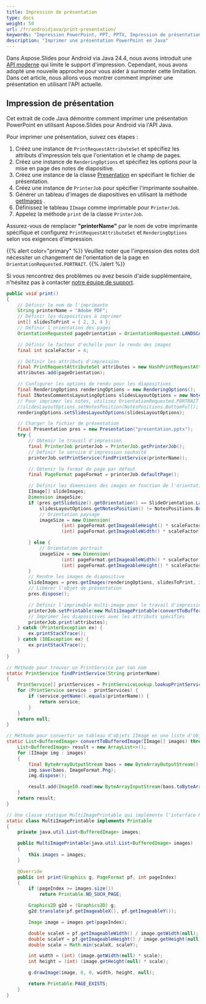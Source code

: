 ```yaml
---
title: Impression de présentation
type: docs
weight: 50
url: /fr/androidjava/print-presentation/
keywords: "Impression PowerPoint, PPT, PPTX, Impression de présentation, Java, Imprimante, PrinterJob, PrintService"
description: "Imprimer une présentation PowerPoint en Java"
---
```


Dans Aspose.Slides pour Android via Java 24.4, nous avons introduit une [API moderne](https://docs.aspose.com/slides/androidjava/modern-api/) qui limite le support d'impression. Cependant, nous avons adopté une nouvelle approche pour vous aider à surmonter cette limitation. Dans cet article, nous allons vous montrer comment imprimer une présentation en utilisant l'API actuelle.

## Impression de présentation

Cet extrait de code Java démontre comment imprimer une présentation PowerPoint en utilisant Aspose.Slides pour Android via l'API Java.

Pour imprimer une présentation, suivez ces étapes :

1. Créez une instance de `PrintRequestAttributeSet` et spécifiez les attributs d'impression tels que l'orientation et le champ de pages.
2. Créez une instance de `RenderingOptions` et spécifiez les options pour la mise en page des notes de diapositive.
3. Créez une instance de la classe [Presentation](https://reference.aspose.com/slides/androidjava/com.aspose.slides/presentation/) en spécifiant le fichier de présentation.
4. Créez une instance de `PrinterJob` pour spécifier l'imprimante souhaitée.
5. Générer un tableau d'images de diapositives en utilisant la méthode [getImages](https://reference.aspose.com/slides/androidjava/com.aspose.slides/presentation/#getImages-com.aspose.slides.IRenderingOptions-int---java.awt.Dimension-) .
6. Définissez le tableau `IImage` comme imprimable pour `PrinterJob`.
7. Appelez la méthode `print` de la classe `PrinterJob`.

Assurez-vous de remplacer **"printerName"** par le nom de votre imprimante spécifique et configurez `PrintRequestAttributeSet` et `RenderingOptions` selon vos exigences d'impression.

{{% alert color="primary" %}} 
Veuillez noter que l'impression des notes doit nécessiter un changement de l'orientation de la page en `OrientationRequested.PORTRAIT`.
{{% /alert %}} 

Si vous rencontrez des problèmes ou avez besoin d'aide supplémentaire, n'hésitez pas à contacter [notre équipe de support](https://forum.aspose.com/c/slides/11).

```java
public void print() 
{
    // Définir le nom de l'imprimante
    String printerName = "Adobe PDF";
    // Définir les diapositives à imprimer
    int[] slidesToPrint = { 2, 3, 4 };
    // Définir l'orientation des pages
    OrientationRequested pageOrientation = OrientationRequested.LANDSCAPE;

    // Définir le facteur d'échelle pour le rendu des images
    final int scaleFactor = 4;

    // Définir les attributs d'impression
    final PrintRequestAttributeSet attributes = new HashPrintRequestAttributeSet();
    attributes.add(pageOrientation);

    // Configurer les options de rendu pour les diapositives
    final RenderingOptions renderingOptions = new RenderingOptions();
    final INotesCommentsLayoutingOptions slidesLayoutOptions = new NotesCommentsLayoutingOptions();
    // Pour imprimer les notes, utilisez OrientationRequested.PORTRAIT
    //slidesLayoutOptions.setNotesPosition(NotesPositions.BottomFull);
    renderingOptions.setSlidesLayoutOptions(slidesLayoutOptions);

    // Charger le fichier de présentation
    final Presentation pres = new Presentation("presentation.pptx");
    try {
        // Obtenir le travail d'impression
        final PrinterJob printerJob = PrinterJob.getPrinterJob();
        // Définir le service d'impression souhaité
        printerJob.setPrintService(findPrintService(printerName));

        // Obtenir le format de page par défaut
        final PageFormat pageFormat = printerJob.defaultPage();

        // Définir les dimensions des images en fonction de l'orientation
        IImage[] slideImages;
        Dimension imageSize;
        if (pres.getSlideSize().getOrientation() == SlideOrientation.Landscape &&
            slidesLayoutOptions.getNotesPosition() != NotesPositions.BottomFull) {
            // Orientation paysage
            imageSize = new Dimension(
                    (int) pageFormat.getImageableHeight() * scaleFactor,
                    (int) pageFormat.getImageableWidth() * scaleFactor);

        } else {
            // Orientation portrait
            imageSize = new Dimension(
                    (int) pageFormat.getImageableWidth() * scaleFactor,
                    (int) pageFormat.getImageableHeight() * scaleFactor);
        }
        // Rendre les images de diapositive
        slideImages = pres.getImages(renderingOptions, slidesToPrint, imageSize);
        // Libérer l'objet de présentation
        pres.dispose();

        // Définir l'imprimable multi-image pour le travail d'impression
        printerJob.setPrintable(new MultiImagePrintable(convertToBufferedImage(slideImages)), pageFormat);
        // Imprimer les diapositives avec les attributs spécifiés
        printerJob.print(attributes);
    } catch (PrinterException ex) {
        ex.printStackTrace();
    } catch (IOException ex) {
        ex.printStackTrace();
    }
}

// Méthode pour trouver un PrintService par son nom
static PrintService findPrintService(String printerName)
{
    PrintService[] printServices = PrintServiceLookup.lookupPrintServices(null, null);
    for (PrintService service : printServices) {
        if (service.getName().equals(printerName)) {
            return service;
        }
    }
    return null;
}

// Méthode pour convertir un tableau d'objets IImage en une liste d'objets BufferedImage
static List<BufferedImage> convertToBufferedImage(IImage[] images) throws IOException {
    List<BufferedImage> result = new ArrayList<>();
    for (IImage img : images)
    {
        final ByteArrayOutputStream baos = new ByteArrayOutputStream();
        img.save(baos, ImageFormat.Png);
        img.dispose();

        result.add(ImageIO.read(new ByteArrayInputStream(baos.toByteArray())));
    }
    return result;
}

// Une classe statique MultiImagePrintable qui implémente l'interface Printable
static class MultiImagePrintable implements Printable
{
    private java.util.List<BufferedImage> images;

    public MultiImagePrintable(java.util.List<BufferedImage> images)
    {
        this.images = images;
    }

    @Override
    public int print(Graphics g, PageFormat pf, int pageIndex)
    {
        if (pageIndex >= images.size())
            return Printable.NO_SUCH_PAGE;

        Graphics2D g2d = (Graphics2D) g;
        g2d.translate(pf.getImageableX(), pf.getImageableY());

        Image image = images.get(pageIndex);

        double scaleX = pf.getImageableWidth() / image.getWidth(null);
        double scaleY = pf.getImageableHeight() / image.getHeight(null);
        double scale = Math.min(scaleX, scaleY);

        int width = (int) (image.getWidth(null) * scale);
        int height = (int) (image.getHeight(null) * scale);

        g.drawImage(image, 0, 0, width, height, null);

        return Printable.PAGE_EXISTS;
    }
}
```
